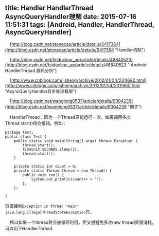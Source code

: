 title: Handler HandlerThread AsyncQueryHandler理解
date: 2015-07-16 11:51:31
tags: [Android, Handler, HandlerThread, AsyncQueryHandler]
---
&nbsp;&nbsp;&nbsp;&nbsp;[http://blog.csdn.net/stonecao/article/details/6417364](http://blog.csdn.net/stonecao/article/details/6417364 "Handler机制")

&nbsp;&nbsp;&nbsp;&nbsp;[http://blog.csdn.net/feiduclear_up/article/details/46840523](http://blog.csdn.net/feiduclear_up/article/details/46840523 " Android HandlerThread 源码分析")

&nbsp;&nbsp;&nbsp;&nbsp;[http://www.cnblogs.com/jisheng/archive/2012/01/04/2311680.html](http://www.cnblogs.com/jisheng/archive/2012/01/04/2311680.html "AsyncQueryHandler异步处理框架")

&nbsp;&nbsp;&nbsp;&nbsp;[http://blog.csdn.net/wanglong0537/article/details/6304239](http://blog.csdn.net/wanglong0537/article/details/6304239 "例子")


&nbsp;&nbsp;&nbsp;&nbsp;HandlerThread：因为一个Thread只能运行一次，如果调用多次Thread.start()将会报错。例如：
	
	package test;
	public class Test {
		public static void main(String[] args) throws Exception {
	        thread.start();
	        TimeUnit.SECONDS.sleep(1);
	        thread.start();
	    }
	
	    private static int count = 0;
	    private static Thread thread = new Thread() {
	        public void run() {
	            System.out.println(count++ + "");
	        };
	    };

	}

将直接抛`Exception in thread "main" java.lang.IllegalThreadStateException`异。

&nbsp;&nbsp;&nbsp;&nbsp;所以如果一个thread将会被循环利用，但又想避免多次new thread资源消耗。可以用下HandlerThread.

